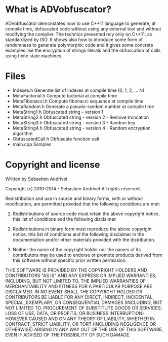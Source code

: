 What is ADVobfuscator?
======================

ADVobfuscator demonstates how to use C++11 language to generate, at compile time, obfuscated code without using any external tool and without modifying the compiler. The technics presented rely only on C++11, as standardized by ISO. It shows also how to introduce some form of randomness to generate polymorphic code and it gives some concrete examples like the encryption of strings literals and the obfuscation of calls using finite state machines.

Files
=====

- Indexes.h			Generate list of indexes at compile time (0, 1, 2, ... N)
- MetaFactorial.h		Compute factorial at compile time
- MetaFibonacci.h		Compute fibonacci sequence at compile time
- MetaRandom.h		Generate a pseudo-random number at compile time
- MetaString1.h		Obfuscated string - version 1
- MetaString2.h		Obfuscated string - version 2 - Remove truncation
- MetaString3.h		Obfuscated string - version 3 - Random key
- MetaString4.h		Obfuscated string - version 4 - Random encryption algorithm
- ObfuscatedCall.h	Obfuscate function call
- main.cpp			Samples


Copyright and license
=====================

Written by Sebastien Andrivet

Copyright (c) 2010-2014 - Sebastien Andrivet
All rights reserved.

Redistribution and use in source and binary forms, with or without modification, are permitted provided that the following conditions are met:

1. Redistributions of source code must retain the above copyright notice, this list of conditions and the following disclaimer.

2. Redistributions in binary form must reproduce the above copyright notice, this list of conditions and the following disclaimer in the documentation and/or other materials provided with the distribution.

3. Neither the name of the copyright holder nor the names of its contributors may be used to endorse or promote products derived from this software without specific prior written permission.

THIS SOFTWARE IS PROVIDED BY THE COPYRIGHT HOLDERS AND CONTRIBUTORS "AS IS" AND ANY EXPRESS OR IMPLIED WARRANTIES, INCLUDING, BUT NOT LIMITED TO, THE IMPLIED WARRANTIES OF MERCHANTABILITY AND FITNESS FOR A PARTICULAR PURPOSE ARE DISCLAIMED. IN NO EVENT SHALL THE COPYRIGHT HOLDER OR CONTRIBUTORS BE LIABLE FOR ANY DIRECT, INDIRECT, INCIDENTAL, SPECIAL, EXEMPLARY, OR CONSEQUENTIAL DAMAGES (INCLUDING, BUT NOT LIMITED TO, PROCUREMENT OF SUBSTITUTE GOODS OR SERVICES; LOSS OF USE, DATA, OR PROFITS; OR BUSINESS INTERRUPTION) HOWEVER CAUSED AND ON ANY THEORY OF LIABILITY, WHETHER IN CONTRACT, STRICT LIABILITY, OR TORT (INCLUDING NEGLIGENCE OR OTHERWISE) ARISING IN ANY WAY OUT OF THE USE OF THIS SOFTWARE, EVEN IF ADVISED OF THE POSSIBILITY OF SUCH DAMAGE.
